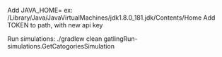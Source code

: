 
Add JAVA_HOME=<jdkhome>
ex: /Library/Java/JavaVirtualMachines/jdk1.8.0_181.jdk/Contents/Home
Add TOKEN to path, with new api key

Run simulations:
./gradlew clean gatlingRun-simulations.GetCatogoriesSimulation

